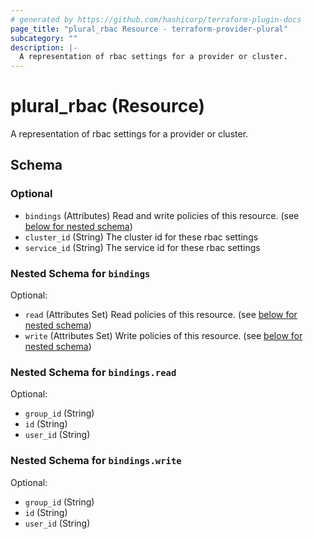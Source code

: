 ```yaml
---
# generated by https://github.com/hashicorp/terraform-plugin-docs
page_title: "plural_rbac Resource - terraform-provider-plural"
subcategory: ""
description: |-
  A representation of rbac settings for a provider or cluster.
---
```


# plural_rbac (Resource)

A representation of rbac settings for a provider or cluster.



<!-- schema generated by tfplugindocs -->
## Schema

### Optional

- `bindings` (Attributes) Read and write policies of this resource. (see [below for nested schema](#nestedatt--bindings))
- `cluster_id` (String) The cluster id for these rbac settings
- `service_id` (String) The service id for these rbac settings

<a id="nestedatt--bindings"></a>
### Nested Schema for `bindings`

Optional:

- `read` (Attributes Set) Read policies of this resource. (see [below for nested schema](#nestedatt--bindings--read))
- `write` (Attributes Set) Write policies of this resource. (see [below for nested schema](#nestedatt--bindings--write))

<a id="nestedatt--bindings--read"></a>
### Nested Schema for `bindings.read`

Optional:

- `group_id` (String)
- `id` (String)
- `user_id` (String)


<a id="nestedatt--bindings--write"></a>
### Nested Schema for `bindings.write`

Optional:

- `group_id` (String)
- `id` (String)
- `user_id` (String)
